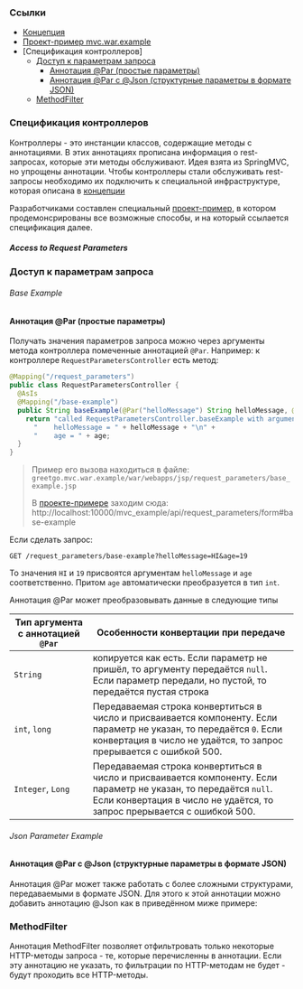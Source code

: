 ### Ссылки

 - [Концепция](concept.md)
 - [Проект-пример mvc.war.example](mvc_war_example.md)
 - [Спецификация контроллеров]
   - [Доступ к параметрам запроса](#access-to-request-parameters)
     - [Аннотация @Par (простые параметры)](#base-example)
     - [Аннотация @Par с @Json (структурные параметры в формате JSON)](#json-parameter-example)
   - [MethodFilter](#methodfilter)

### Спецификация контроллеров

Контроллеры - это инстанции классов, содержащие методы с аннотациями. В этих аннотациях прописана информация
о rest-запросах, которые эти методы обслуживают. Идея взята из SpringMVC, но упрощены аннотации. Чтобы контроллеры
стали обслуживать rest-запросы необходимо их подключить к специальной инфраструктуре, которая
описана в [концепции](concept.md)

Разработчиками составлен специальный [проект-пример](mvc_war_example.md), в котором продемонсрированы
все возможные способы, и на который ссылается спецификация далее.

##### Access to Request Parameters
### Доступ к параметрам запроса

###### Base Example
#### Аннотация @Par (простые параметры)
Получать значения параметров запроса можно через аргументы метода контроллера помеченные аннотацией `@Par`.
Например: к контроллере `RequestParametersController` есть метод:

```java
@Mapping("/request_parameters")
public class RequestParametersController {
  @AsIs
  @Mapping("/base-example")
  public String baseExample(@Par("helloMessage") String helloMessage, @Par("age") int age) {
    return "called RequestParametersController.baseExample with arguments:\n" +
      "    helloMessage = " + helloMessage + "\n" +
      "    age = " + age;
  }
}
```
> Пример его вызова находиться в файле: `greetgo.mvc.war.example/war/webapps/jsp/request_parameters/base_example.jsp`
>
> В [проекте-примере](mvc_war_example.md) заходим сюда: http://localhost:10000/mvc_example/api/request_parameters/form#base-example

Если сделать запрос:

    GET /request_parameters/base-example?helloMessage=HI&age=19

То значения `HI` и `19` присвоятся аргументам `helloMessage` и `age` соответственно. Притом `age` автоматически
преобразуется в тип `int`.

Аннотация @Par может преобразовывать данные в следующие типы

| Тип аргумента с аннотацией `@Par` | Особенности конвертации при передаче |
|---|---|
| `String` | копируется как есть. Если параметр не пришёл, то аргументу передаётся `null`. Если параметр передали, но пустой, то передаётся пустая строка |
| `int`, `long` | Передаваемая строка конвертиться в число и присваивается компоненту. Если параметр не указан, то передаётся `0`. Если конвертация в число не удаётся, то запрос прерывается с ошибкой 500. |
| `Integer`, `Long` | Передаваемая строка конвертиться в число и присваивается компоненту. Если параметр не указан, то передаётся `null`. Если конвертация в число не удаётся, то запрос прерывается с ошибкой 500. |

###### Json Parameter Example
#### Аннотация @Par с @Json (структурные параметры в формате JSON)

Аннотация @Par может также работать с более сложными структурами, передаваемыми в формате JSON. Для этого к этой
аннотации можно добавить аннотацию @Json как в приведённом миже примере:



### MethodFilter

Аннотация MethodFilter позволяет отфильтровать только некоторые HTTP-методы запроса - те, которые перечисленны в
аннотации. Если эту аннотацию не указать, то фильтрации по HTTP-методам не будет - будут проходить все HTTP-методы.
